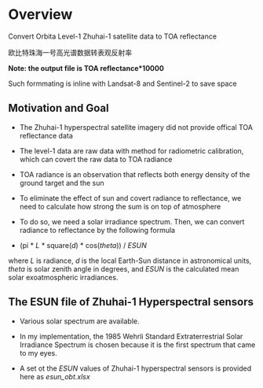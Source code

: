 # Overview
Convert Orbita Level-1 Zhuhai-1 satellite data to TOA reflectance

欧比特珠海一号高光谱数据转表观反射率

**Note: the output file is TOA reflectance*10000**

Such formmating is inline with Landsat-8 and Sentinel-2 to save space 



## Motivation and Goal

- The Zhuhai-1 hyperspectral satellite imagery did not provide offical TOA reflectance data
- The level-1 data are raw data with method for radiometric calibration, which can covert the raw data to TOA radiance
- TOA radiance is an observation that reflects both energy density of the ground target and the sun


- To eliminate the effect of sun and covert radiance to reflectance, we need to calculate how strong the sum is on top of atmosphere
- To do so, we need a solar irradiance spectrum. Then, we can convert radiance to reflectance by the following formula
- (pi * *L* * square(*d*) * cos(*theta*)) / *ESUN*

where *L* is radiance, *d* is the local Earth-Sun distance in astronomical units, *theta* is solar zenith angle in degrees, and *ESUN* is the calculated mean solar exoatmospheric irradiances.



## The ESUN file of Zhuhai-1 Hyperspectral sensors 
- Various solar spectrum are available. 

- In my implementation, the 1985 Wehrli Standard Extraterrestrial Solar Irradiance Spectrum is chosen because it is the first spectrum that came to my eyes. 

- A set ot the *ESUN* values of Zhuhai-1 hyperspectral sensors is provided here as *esun_obt.xlsx*


